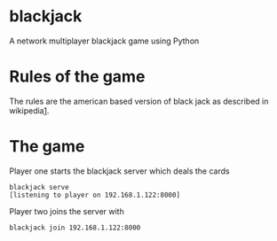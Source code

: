 # blackjack

A network multiplayer blackjack game using Python

# Rules of the game

The rules are the american based version of black jack as described in wikipedia[1].

# The game

Player one starts the blackjack server which deals the cards

```
blackjack serve
[listening to player on 192.168.1.122:8000]
```

Player two joins the server with

```
blackjack join 192.168.1.122:8000
```
[1]: [https://en.wikipedia.org/wiki/Blackjack]
